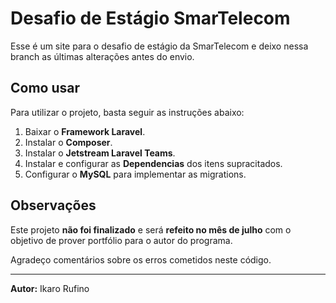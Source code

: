# Desafio de Estágio SmarTelecom

Esse é um site para o desafio de estágio da SmarTelecom e deixo nessa branch as últimas alterações antes do envio.

## Como usar

Para utilizar o projeto, basta seguir as instruções abaixo:

1. Baixar o **Framework Laravel**.
2. Instalar o **Composer**.
3. Instalar o **Jetstream Laravel Teams**.
4. Instalar e configurar as **Dependencias** dos itens supracitados. 
5. Configurar o **MySQL** para implementar as migrations.

## Observações

Este projeto **não foi finalizado** e será **refeito no mês de julho** com o objetivo de prover portfólio para o autor do programa. 

Agradeço comentários sobre os erros cometidos neste código.

---

**Autor:** Ikaro Rufino

